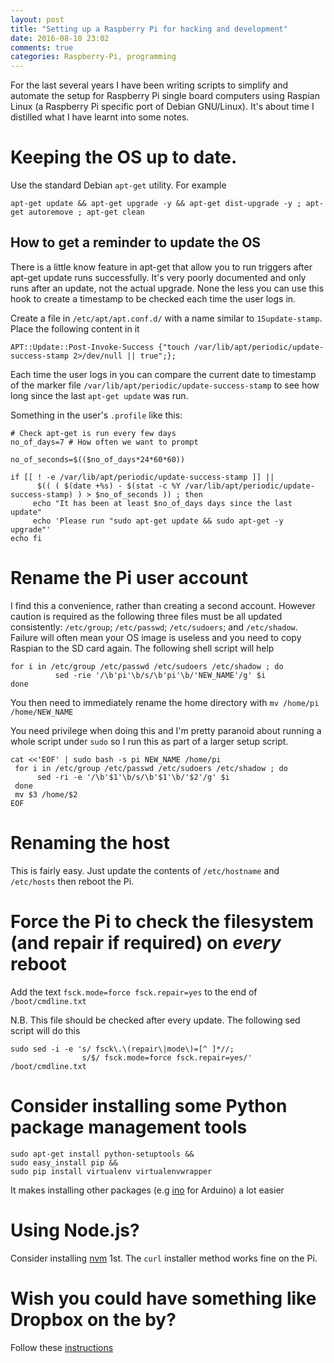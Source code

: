 ```yaml
---
layout: post
title: "Setting up a Raspberry Pi for hacking and development"
date: 2016-08-10 23:02
comments: true
categories: Raspberry-Pi, programming
---
```


For the last several years I have been writing scripts to simplify and automate the setup for Raspberry Pi single board computers using Raspian Linux (a Raspberry Pi specific port of Debian GNU/Linux). It's about time I distilled what I have learnt into some notes.

# Keeping the OS up to date.

Use the standard Debian `apt-get` utility. For example

`apt-get update && apt-get upgrade -y && apt-get dist-upgrade -y ; apt-get autoremove ; apt-get clean`

## How to get a reminder to update the OS

There is a little know feature in apt-get that allow you to run triggers after apt-get update runs successfully. It's very poorly documented and only runs after an update, not the actual upgrade. None the less you can use this hook to create a timestamp to be checked each time the user logs in.

Create a file in `/etc/apt/apt.conf.d/` with a name similar to `15update-stamp`. Place the following content in it

    APT::Update::Post-Invoke-Success {"touch /var/lib/apt/periodic/update-success-stamp 2>/dev/null || true";};

Each time the user logs in you can compare the current date to timestamp of the marker file `/var/lib/apt/periodic/update-success-stamp` to see how long since the last `apt-get update` was run.

Something in the user's `.profile` like this:

```shell
# Check apt-get is run every few days
no_of_days=7 # How often we want to prompt

no_of_seconds=$(($no_of_days*24*60*60))

if [[ ! -e /var/lib/apt/periodic/update-success-stamp ]] ||
      $(( ( $(date +%s) - $(stat -c %Y /var/lib/apt/periodic/update-success-stamp) ) > $no_of_seconds )) ; then
     echo "It has been at least $no_of_days days since the last update"
     echo 'Please run "sudo apt-get update && sudo apt-get -y upgrade"'
echo fi
```

# Rename the Pi user account

I find this a convenience, rather than creating a second account. However caution is required as the following three files must be all updated consistently: `/etc/group`; `/etc/passwd`; `/etc/sudoers`; and `/etc/shadow`. Failure will often mean your OS image is useless and you need to copy Raspian to the SD card again. The following shell script will help

```shell
for i in /etc/group /etc/passwd /etc/sudoers /etc/shadow ; do
          sed -rie '/\b'pi'\b/s/\b'pi'\b/'NEW_NAME'/g' $i
done
```
You then need to immediately rename the home directory with `mv /home/pi /home/NEW_NAME`

You need privilege when doing this and I'm pretty paranoid about running a whole script under `sudo` so I run this as part of a larger setup script.

```shell
cat <<'EOF' | sudo bash -s pi NEW_NAME /home/pi
 for i in /etc/group /etc/passwd /etc/sudoers /etc/shadow ; do
      sed -ri -e '/\b'$1'\b/s/\b'$1'\b/'$2'/g' $i
 done
 mv $3 /home/$2
EOF
```

# Renaming the host

This is fairly easy. Just update the contents of `/etc/hostname` and `/etc/hosts` then reboot the Pi.

# Force the Pi to check the filesystem (and repair if required) on _every_ reboot

Add the text `fsck.mode=force fsck.repair=yes` to the end of `/boot/cmdline.txt`

N.B. This file should be checked after every update. The following sed script will do this

```shell
sudo sed -i -e 's/ fsck\.\(repair\|mode\)=[^ ]*//;
                s/$/ fsck.mode=force fsck.repair=yes/' /boot/cmdline.txt
```

# Consider installing some Python package management tools

```shell
sudo apt-get install python-setuptools &&
sudo easy_install pip &&
sudo pip install virtualenv virtualenvwrapper
```

It makes installing other packages (e.g [ino](http://inotool.org/) for Arduino) a lot easier

# Using Node.js?

Consider installing [nvm](https://github.com/creationix/nvm) 1st. The `curl` installer method works fine on the Pi.

# Wish you could have something like Dropbox on the by?

Follow these [instructions](https://github.com/makerdayprojects/makerdayprojects.github.io/wiki/SetupNotes#cloud-storage-for-raspberry-pi)

